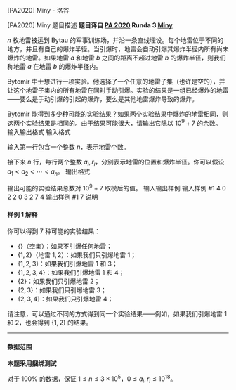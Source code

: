 



[PA2020] Miny - 洛谷














[PA2020] Miny
题目描述
**题目译自 [PA 2020](https://sio2.mimuw.edu.pl/c/pa-2020-1/dashboard/) Runda 3 [Miny](https://sio2.mimuw.edu.pl/c/pa-2020-1/min/)**

$n$ 枚地雷被运到 Bytau 的军事训练场，并沿一条直线埋设。每个地雷位于不同的地方，并且有自己的爆炸半径。当引爆时，地雷会自动引爆其爆炸半径内所有尚未爆炸的地雷。如果地雷 $a$ 和地雷 $b$ 之间的距离不超过地雷 $b$ 的爆炸半径，则我们称地雷 $a$ 在地雷 $b$ 的爆炸半径内。

Bytomir 中士想进行一项实验。他选择了一个任意的地雷子集（也许是空的），并让这个地雷子集内的所有地雷在同时手动引爆。实验的结果是一组已经爆炸的地雷——要么是手动引爆的引起的爆炸，要么是其他地雷爆炸导致的爆炸。

Bytomir 能得到多少种可能的实验结果？如果两个实验结果中爆炸的地雷相同，则这两个实验结果是相同的。由于结果可能很大，请输出它除以 $10^9+7$ 的余数。
输入输出格式
输入格式

输入第一行包含一个整数 $n$，表示地雷个数。

接下来 $n$ 行，每行两个整数 $a_i,r_i$，分别表示地雷的位置和爆炸半径。你可以假设 $a_1<a_2<\cdots<a_n$。
输出格式

输出可能的实验结果总数对 $10^9+7$ 取模后的值。
输入输出样例
输入样例 #1
4
0 2
2 0
3 2
7 4
输出样例 #1
7
说明
#### 样例 1 解释

你可以得到 $7$ 种可能的实验结果：

- $\{\}$（空集）：如果不引爆任何地雷；
- $\{1,2\}$（地雷 $1,2$）：如果我们只引爆地雷 $1$；
- $\{1,2,3\}$：如果我们引爆地雷 $1$ 和 $3$；
- $\{1,2,3,4\}$：如果我们引爆地雷 $1$ 和 $4$；
- $\{2\}$：如果我们只引爆地雷 $2$；
- $\{2,3\}$：如果我们只引爆地雷 $3$；
- $\{2,3,4\}$：如果我们只引爆地雷 $4$；

请注意，可以通过不同的方式得到同一个实验结果——例如，如果我们引爆地雷 $1$ 和 $2$，也会得到 $\{1, 2\}$ 的结果。

------------

#### 数据范围

**本题采用捆绑测试**

对于 $100\%$ 的数据，保证 $1\le n\le 3\times 10^5$，$0\le a_i,r_i\le 10^{18}$。







